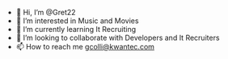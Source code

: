 - 👋 Hi, I’m @Gret22
- 👀 I’m interested in Music and Movies
- 🌱 I’m currently learning It Recruiting
- 💞️ I’m looking to collaborate with Developers and It Recruiters
- 📫 How to reach me gcolli@kwantec.com

<!---
Gret22/Gret22 is a ✨ special ✨ repository because its `README.md` (this file) appears on your GitHub profile.
You can click the Preview link to take a look at your changes.
--->
